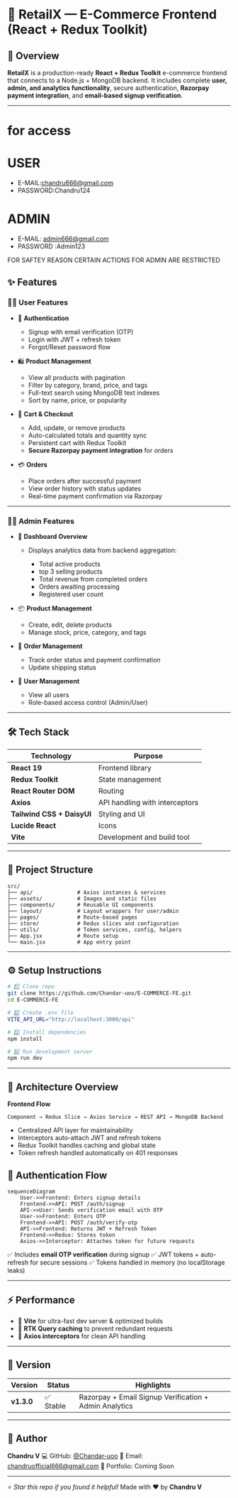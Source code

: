 

# 🛒 RetailX — E-Commerce Frontend (React + Redux Toolkit)


## 🎯 Overview

**RetailX** is a production-ready **React + Redux Toolkit** e-commerce frontend that connects to a Node.js + MongoDB backend.
It includes complete **user, admin, and analytics functionality**, secure authentication, **Razorpay payment integration**, and **email-based signup verification**.

---
# for access

# USER
 * E-MAIL:chandru666@gmail.com
 * PASSWORD:Chandru124 
# ADMIN  
 * E-MAIL: admin666@gmail.com
 * PASSWORD :Admin123

 FOR SAFTEY REASON CERTAIN ACTIONS FOR ADMIN ARE RESTRICTED

## ✨ Features

### 🧑‍💻 User Features

* 🔐 **Authentication**

  * Signup with email verification (OTP)
  * Login with JWT + refresh token
  * Forgot/Reset password flow

* 🛍️ **Product Management**

  * View all products with pagination
  * Filter by category, brand, price, and tags
  * Full-text search using MongoDB text indexes
  * Sort by name, price, or popularity

* 🛒 **Cart & Checkout**

  * Add, update, or remove products
  * Auto-calculated totals and quantity sync
  * Persistent cart with Redux Toolkit
  * **Secure Razorpay payment integration** for orders

* 💳 **Orders**

  * Place orders after successful payment
  * View order history with status updates
  * Real-time payment confirmation via Razorpay

---

### 👨‍💼 Admin Features

* 🧭 **Dashboard Overview**

  * Displays analytics data from backend aggregation:

     * Total active products
     * top 3 selling products
     * Total revenue from completed orders
     * Orders awaiting processing
     * Registered user count

* 📦 **Product Management**

  * Create, edit, delete products
  * Manage stock, price, category, and tags

* 🧾 **Order Management**

  * Track order status and payment confirmation
  * Update shipping status

* 👥 **User Management**

  * View all users
  * Role-based access control (Admin/User)

---

## 🛠️ Tech Stack

| Technology                 | Purpose                        |
| -------------------------- | ------------------------------ |
| **React 19**               | Frontend library               |
| **Redux Toolkit**          | State management               |
| **React Router DOM**       | Routing                        |
| **Axios**                  | API handling with interceptors |
| **Tailwind CSS + DaisyUI** | Styling and UI                 |
| **Lucide React**           | Icons                          |
| **Vite**                   | Development and build tool     |

---

## 📁 Project Structure

```
src/
├── api/              # Axios instances & services
├── assets/           # Images and static files
├── components/       # Reusable UI components
├── layout/           # Layout wrappers for user/admin
├── pages/            # Route-based pages
├── store/            # Redux slices and configuration
├── utils/            # Token services, config, helpers
├── App.jsx           # Route setup
└── main.jsx          # App entry point
```

---

## ⚙️ Setup Instructions

```bash
# 1️⃣ Clone repo
git clone https://github.com/Chandar-uoo/E-COMMERCE-FE.git
cd E-COMMERCE-FE

# 2️⃣ Create .env file
VITE_API_URL="http://localhost:3000/api"

# 3️⃣ Install dependencies
npm install

# 4️⃣ Run development server
npm run dev
```

---

## 🧩 Architecture Overview

**Frontend Flow**

```
Component → Redux Slice → Axios Service → REST API → MongoDB Backend
```

* Centralized API layer for maintainability
* Interceptors auto-attach JWT and refresh tokens
* Redux Toolkit handles caching and global state
* Token refresh handled automatically on 401 responses



## 🔐 Authentication Flow

```mermaid
sequenceDiagram
    User->>Frontend: Enters signup details
    Frontend->>API: POST /auth/signup
    API->>User: Sends verification email with OTP
    User->>Frontend: Enters OTP
    Frontend->>API: POST /auth/verify-otp
    API->>Frontend: Returns JWT + Refresh Token
    Frontend->>Redux: Stores token
    Axios->>Interceptor: Attaches token for future requests
```

✅ Includes **email OTP verification** during signup
✅ JWT tokens + auto-refresh for secure sessions
✅ Tokens handled in memory (no localStorage leaks)

---



## ⚡ Performance

* 🚀 **Vite** for ultra-fast dev server & optimized builds
* 🧠 **RTK Query caching** to prevent redundant requests
* 🔄 **Axios interceptors** for clean API handling

---

## 🧾 Version

| Version              | Status   | Highlights                                             |
| -------------------- | -------- | ------------------------------------------------------ |
| **v1.3.0**           | ✅ Stable | Razorpay + Email Signup Verification + Admin Analytics |



---

## 👤 Author

**Chandru V**
💻 GitHub: [@Chandar-uoo](https://github.com/Chandar-uoo)
📧 Email: [chandruofficial666@gmail.com](mailto:chandruofficial666@gmail.com)
💼 Portfolio: Coming Soon

---



⭐ *Star this repo if you found it helpful!*
Made with ❤️ by **Chandru V**

